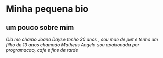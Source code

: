 # Minha pequena bio 
## um pouco sobre mim
 *Ola me chamo _Joana Dayse_ tenho 30 anos , sou mae de _pet_ e tenho um filho de 13 anos chamado _Matheus Angelo_*
 *sou apaixonada por _programacao_, cafe e fins de tarde*